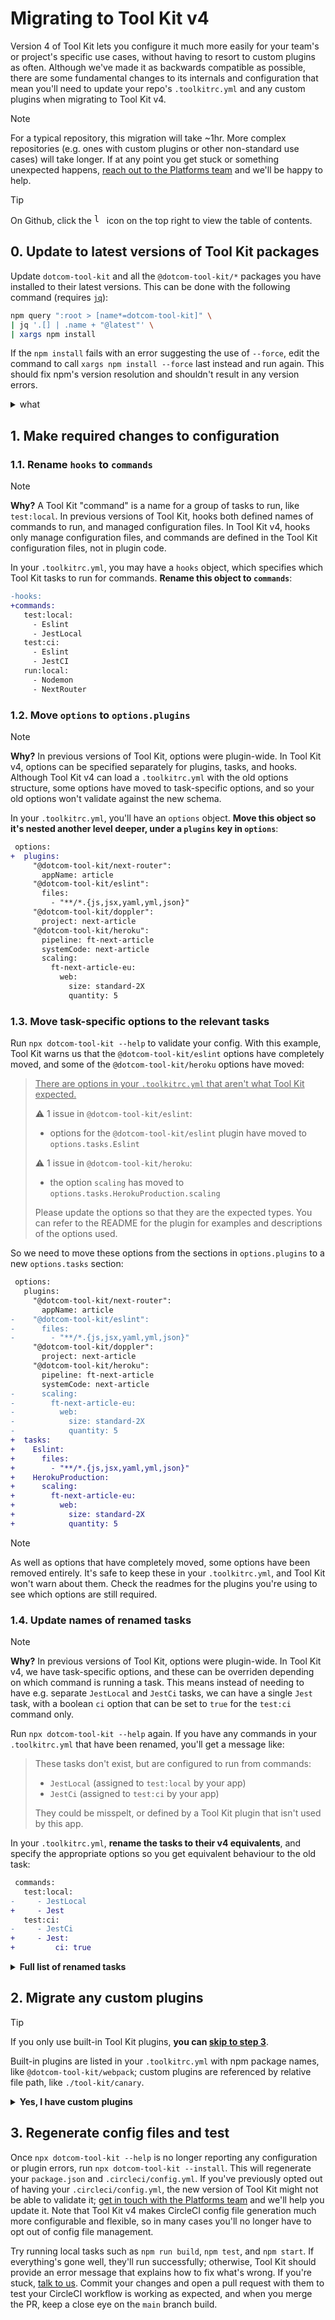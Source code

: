 # Migrating to Tool Kit v4

Version 4 of Tool Kit lets you configure it much more easily for your team's or project's specific use cases, without having to resort to custom plugins as often. Although we've made it as backwards compatible as possible, there are some fundamental changes to its internals and configuration that mean you'll need to update your repo's `.toolkitrc.yml` and any custom plugins when migrating to Tool Kit v4.

> [!NOTE]
> For a typical repository, this migration will take ~1hr. More complex repositories (e.g. ones with custom plugins or other non-standard use cases) will take longer. If at any point you get stuck or something unexpected happens, [reach out to the Platforms team](https://financialtimes.enterprise.slack.com/archives/C02TRE2V2Q1) and we'll be happy to help.

> [!TIP]
> On Github, click the <kbd><img alt="list-unordered" src="https://github.com/user-attachments/assets/1b2041c9-c583-4677-bfc7-c6b7d216c098" width="16"></kbd> icon on the top right to view the table of contents.

## 0. Update to latest versions of Tool Kit packages

Update `dotcom-tool-kit` and all the `@dotcom-tool-kit/*` packages you have installed to their latest versions. This can be done with the following command (requires [`jq`](https://jqlang.github.io/jq/)):

```sh
npm query ":root > [name*=dotcom-tool-kit]" \
| jq '.[] | .name + "@latest"' \
| xargs npm install
```

If the `npm install` fails with an error suggesting the use of `--force`, edit the command to call `xargs npm install --force` last instead and run again. This should fix npm's version resolution and shouldn't result in any version errors.

<details><summary>what</summary>

1. `npm query ":root > [name*=dotcom-tool-kit]"`: get all packages installed as a direct dependency of your repo with `dotcom-tool-kit` in their name
2. `jq '(.[] | .name + "@latest")'`: output a list of just the `name` from the packages, appending `@latest`
3. `xargs npm install`: pass those as arguments to the `npm install` command

So if you have `dotcom-tool-kit`, `@dotcom-tool-kit/jest` and `@dotcom-tool-kit/webpack` installed, this is equivalent to running:

```
npm install dotcom-tool-kit@latest @dotcom-tool-kit/jest@latest @dotcom-tool-kit/webpack@latest
```

(but without you having to manually type that out).

</details>

## 1. Make required changes to configuration

### 1.1. Rename `hooks` to `commands`

> [!NOTE]
> **Why?** A Tool Kit "command" is a name for a group of tasks to run, like `test:local`. In previous versions of Tool Kit, hooks both defined names of commands to run, and managed configuration files. In Tool Kit v4, hooks only manage configuration files, and commands are defined in the Tool Kit configuration files, not in plugin code.

In your `.toolkitrc.yml`, you may have a `hooks` object, which specifies which Tool Kit tasks to run for commands. **Rename this object to `commands`**:

```diff
-hooks:
+commands:
   test:local:
     - Eslint
     - JestLocal
   test:ci:
     - Eslint
     - JestCI
   run:local:
     - Nodemon
     - NextRouter
```

### 1.2. Move `options` to `options.plugins`

> [!NOTE]
> **Why?** In previous versions of Tool Kit, options were plugin-wide. In Tool Kit v4, options can be specified separately for plugins, tasks, and hooks. Although Tool Kit v4 can load a `.toolkitrc.yml` with the old options structure, some options have moved to task-specific options, and so your old options won't validate against the new schema.

In your `.toolkitrc.yml`, you'll have an `options` object. **Move this object so it's nested another level deeper, under a `plugins` key in `options`**:

```diff
 options:
+  plugins:
     "@dotcom-tool-kit/next-router":
       appName: article
     "@dotcom-tool-kit/eslint":
       files:
         - "**/*.{js,jsx,yaml,yml,json}"
     "@dotcom-tool-kit/doppler":
       project: next-article
     "@dotcom-tool-kit/heroku":
       pipeline: ft-next-article
       systemCode: next-article
       scaling:
         ft-next-article-eu:
           web:
             size: standard-2X
             quantity: 5
```

### 1.3. Move task-specific options to the relevant tasks

Run `npx dotcom-tool-kit --help` to validate your config. With this example, Tool Kit warns us that the `@dotcom-tool-kit/eslint` options have completely moved, and some of the `@dotcom-tool-kit/heroku` options have moved:

> <u>There are options in your `.toolkitrc.yml` that aren't what Tool Kit expected.</u>
>
> ⚠️ 1 issue in `@dotcom-tool-kit/eslint`:
> - options for the `@dotcom-tool-kit/eslint` plugin have moved to `options.tasks.Eslint`
>
> ⚠️ 1 issue in `@dotcom-tool-kit/heroku`:
> - the option `scaling` has moved to `options.tasks.HerokuProduction.scaling`
>
> Please update the options so that they are the expected types. You can refer to the README for the plugin for examples and descriptions of the options used.

So we need to move these options from the sections in `options.plugins` to a new `options.tasks` section:

```diff
 options:
   plugins:
     "@dotcom-tool-kit/next-router":
       appName: article
-    "@dotcom-tool-kit/eslint":
-      files:
-        - "**/*.{js,jsx,yaml,yml,json}"
     "@dotcom-tool-kit/doppler":
       project: next-article
     "@dotcom-tool-kit/heroku":
       pipeline: ft-next-article
       systemCode: next-article
-      scaling:
-        ft-next-article-eu:
-          web:
-            size: standard-2X
-            quantity: 5
+  tasks:
+    Eslint:
+      files:
+        - "**/*.{js,jsx,yaml,yml,json}"
+    HerokuProduction:
+      scaling:
+        ft-next-article-eu:
+          web:
+            size: standard-2X
+            quantity: 5
```

> [!NOTE]
> As well as options that have completely moved, some options have been removed entirely. It's safe to keep these in your `.toolkitrc.yml`, and Tool Kit won't warn about them. Check the readmes for the plugins you're using to see which options are still required.

### 1.4. Update names of renamed tasks

> [!NOTE]
> **Why?** In previous versions of Tool Kit, options were plugin-wide. In Tool Kit v4, we have task-specific options, and these can be overriden depending on which command is running a task. This means instead of needing to have e.g. separate `JestLocal` and `JestCi` tasks, we can have a single `Jest` task, with a boolean `ci` option that can be set to `true` for the `test:ci` command only.

Run `npx dotcom-tool-kit --help` again. If you have any commands in your `.toolkitrc.yml` that have been renamed, you'll get a message like:

> These tasks don't exist, but are configured to run from commands:
>
> - `JestLocal` (assigned to `test:local` by your app)
> - `JestCi` (assigned to `test:ci` by your app)
>
> They could be misspelt, or defined by a Tool Kit plugin that isn't used by this app.

In your `.toolkitrc.yml`, **rename the tasks to their v4 equivalents**, and specify the appropriate options so you get equivalent behaviour to the old task:

```diff
 commands:
   test:local:
-     - JestLocal
+     - Jest
   test:ci:
-     - JestCi
+     - Jest:
+         ci: true
```

<details><summary><strong>Full list of renamed tasks</strong></summary>

This is a list of all tasks that have been renamed, their v4 equivalents, and the options you need to specify for the same behaviour:

| Renamed task | Tool Kit v4 equivalent | Options to set |
|-|-|-|
| `BabelDevelopment` | `Babel` | `envName: 'development'` |
| `BabelProduction` | `Babel` | `envName: 'production'` |
| `CypressCi` | `Cypress` | `{}` |
| `CypressLocal` | `Cypress` | `{}` |
| `JestCi` | `Jest` | `ci: true` |
| `JestLocal` | `Jest` | `{}` |
| `TypeScriptBuild` | `TypeScript` | `{}` |
| `TypeScriptTest` | `TypeScript` | `noEmit: true` |
| `TypeScriptWatch` | `TypeScript` | `watch: true` |
| `WebpackDevelopment` | `Webpack` | `envName: 'development'` |
| `WebpackProduction` | `Webpack` | `envName: 'production'` |
| `WebpackWatch` | `Webpack` | `watch: true, envName: 'development'` |

</details>

## 2. Migrate any custom plugins

> [!TIP]
> If you only use built-in Tool Kit plugins, **you can [skip to step 3](#3-regenerate-config-files-and-test)**.
>
> Built-in plugins are listed in your `.toolkitrc.yml` with npm package names, like `@dotcom-tool-kit/webpack`; custom plugins are referenced by relative file path, like `./tool-kit/canary`.

<details><summary><strong>Yes, I have custom plugins</strong></summary>

### 2.1. Steps for all plugins

A plugin's `.toolkitrc.yml` acts as a manifest to tell Tool Kit what to load. To prevent issues when attempting to load an old plugin, there is now a **manifest version**. A `.toolkitrc.yml` without a version is implicitly version 1. Tool Kit v4 will **only load plugins with a version 2 manifest**.

Add the `version` to your plugin's `.toolkitrc.yml` (most plugins' `.toolkitrc.yml` files will be empty before this):

```diff
+version: 2
```

### 2.2. Plugins with custom tasks

First, check to see if your custom task can now be provided by a built-in plugin. For example, if you're defining a custom task so you can run the same task multiple times with different options, this can now be done via command-specific task options:

```yml
commands:
  test:local:
    - Jest
  test:e2e-local:
    - Jest:
        configFile: jest.e2e.config.js
```

#### 2.2.1. Import base classes from `@dotcom-tool-kit/base`

The `@dotcom-tool-kit/types` package, which previously exported the base classes for Tasks and Hooks, has been split up into multiple packages. Replace this package with `@dotcom-tool-kit/base` in your dependencies:

```console
$ npm remove @dotcom-tool-kit/types
$ npm install --save-dev @dotcom-tool-kit/base
```

And in your plugin module:

```diff
-const { Task } = require('@dotcom-tool-kit/types')
+const { Task } = require('@dotcom-tool-kit/base')
```

#### 2.2.2. Add task entrypoints to manifest

Tool Kit no longer eagerly loads your plugin's Javascript entrypoint. The plugin `.toolkitrc.yml` must now **list the tasks your plugin defines**, and you can **only export one task per entrypoint**.

Let's say your plugin has an `index.js` that exports two tasks:

```js
const { Task } = require('@dotcom-tool-kit/base')

class CustomTaskOne extends Task {
  run() {}
}

class CustomTaskTwo extends Task {
  run() {}
}

exports.tasks = [CustomTaskOne, CustomTaskTwo]
```

You'll need to split this into multiple files:

<table>
<tr>
<th><code>custom-task-one.js</code></th><th><code>custom-task-two.js</code></th>
</tr>
<tr>
<td>

```js
const { Task } = require('@dotcom-tool-kit/base')

class CustomTaskOne extends Task {
  run() {}
}

module.exports = CustomTaskOne
```

</td>
<td>

```js
const { Task } = require('@dotcom-tool-kit/base')

class CustomTaskTwo extends Task {
  run() {}
}

module.exports = CustomTaskTwo
```

</td>
</table>

You'll then need to specify these task entry points in your plugin's `.toolkitrc.yml`:

```yml
version: 2

tasks:
  CustomTaskOne: ./custom-task-one.js
  CustomTaskTwo: ./custom-task-two.js
```

The keys in the `.toolkitrc.yml` are what determines the task name visible to Tool Kit, which was previously determined by the actual class name, so make sure they match.

### 2.2.3. Custom tasks with options

Your existing custom task may have been using `this.options` to reference options from your `.toolkitrc.yml`. Now that [we have separate plugin-wide and task-specific options](#12-move-options-to-optionsplugins), `this.options` in tasks refers to the task-specific options. You'll need to either change your task to reference `this.pluginOptions` to access the plugin-wide options, or move your `.toolkitrc.yml` options for your plugin to task-specific options. Which you choose depends on the use cases for your plugin's options:

<table>
<tr>
<th></th><th>task-specific options</th><th>plugin-wide options</th>
</tr>
<tr><td>when to use</td>
<td>options that could be different if the task could be reused for different use cases, e.g. a path to a config file</td>
<td>options that would be the same for every task in a plugin no matter when they're being run, e.g. a system code</td>
</tr>
<tr><td>

`.toolkitrc.yml`

</td><td>

```yml
options:
  tasks:
    CustomTask:
      config: 'path/to/config.js'

commands:
  build:local:
    - CustomTask
  build:ci:
    - CustomTask:
        config: 'path/to/ci-config.js'
```

</td><td>

```yml
options:
  plugins:
    './tool-kit/custom-plugin':
      systemCode: 'next-article'
```

</td></tr><tr><td>

your custom task

</td><td>

```js
class CustomTask extends Task {
  run() {
    // { config: "path/to/config.js" },
    // or, if run from `build:ci`,
    // { config: "path/to/ci-config.js" }
    this.options
  }
}
```

</td><td>

```js
class CustomTask extends Task {
  run() {
    // { systemCode: "next-article" }
    this.pluginOptions
  }
}
```

</td></tr></table>

It's possible to mix and match task-specific and plugin-wide options, so if you have some options that fall under one use case and some under the other, you should split the options up as appropriate.

### 2.3. Plugins with custom "placeholder" hooks

If you're defining a "placeholder hook" so that you have a custom Tool Kit command you can run, **this is no longer required**; commands can be defined in your repo's `.toolkitrc.yml`. A placeholder hook will look something like this:

```js
const { Hook } = require('@dotcom-tool-kit/types')

class Placeholder extends Hook {
  check() {
    return true
  }
  install() {}
}

exports.hooks = {
  'custom:command': Placeholder
}
```

With Tool Kit v4, you no longer need to define this command as a hook to run it; [specifying commands that run tasks](#11-rename-hooks-to-commands) in your `.toolkitrc.yml` is all that's needed. Your placeholder hook can be deleted.

### 2.4. Plugins with hooks extending `PackageJsonHook` or `CircleCIConfigHook`

Instead of needing to define new `package.json` scripts or CircleCI jobs in plugins, you can now do this via hook configuration options in your repo's main `.toolkitrc.yml`.

A custom `package.json` hook might look like this:

```js
const { PackageJsonHook } = require('@dotcom-tool-kit/package-json-hook')

class DemoPublishHook extends PackageJsonHook {
    constructor() {
        super(...arguments)
        this.key = 'demo-publish'
        this.hook = 'demo:publish'
    }
}

exports.hooks = { 'demo:publish': DemoPublishHook }
```

This manages `package.json` to add a `scripts["demo-publish"]` that calls `dotcom-tool-kit demo:publish`. To replicate this, add this configuration in your repo's `.toolkitrc.yml`:

```yml
options:
  hooks:
    - PackageJson:
        scripts:
          demo-publish: 'demo:publish'
```

A custom `.circleci/config.yml` hook might look like this:

```js
const CircleCiConfigHook = require('@dotcom-tool-kit/circleci/lib/circleci-config');
const { TestCI } = require('@dotcom-tool-kit/circleci/lib/index');

class DeployProduction extends CircleCiConfigHook.default {
	constructor () {
		super(...arguments);
		this.job = 'tool-kit/deploy-production';
		this.jobOptions = {
			requires: [new TestCI(this.logger).job],
			filters: { branches: { only: 'main' } }
		};
	}
}

exports.hooks = {
	'deploy:production': DeployProduction
}
```

This adds a `tool-kit/deploy-production` job that depends on the `tool-kit/test-ci` job. To replicate this, add this configuration in your repo's `.toolkitrc.yml`:

```yml
options:
  hooks:
    - CircleCi:
        jobs:
          - name: deploy-production
            command: 'deploy:production'
        workflows:
          - name: 'tool-kit'
            jobs:
              - name: 'deploy-production'
                requires:
                  - 'test'
                custom:
                  filters:
                    branches:
                      only: main
```

### 2.5. Plugins with hooks doing other things

You'll need to [talk to the Platforms team](https://financialtimes.enterprise.slack.com/archives/C02TRE2V2Q1) to get support with your migration.

</details>

## 3. Regenerate config files and test

Once `npx dotcom-tool-kit --help` is no longer reporting any configuration or plugin errors, run `npx dotcom-tool-kit --install`. This will regenerate your `package.json` and `.circleci/config.yml`. If you've previously opted out of having your `.circleci/config.yml`, the new version of Tool Kit might not be able to validate it; [get in touch with the Platforms team](https://financialtimes.enterprise.slack.com/archives/C02TRE2V2Q1) and we'll help you update it. Note that Tool Kit v4 makes CircleCI config file generation much more configurable and flexible, so in many cases you'll no longer have to opt out of config file management.

Try running local tasks such as `npm run build`, `npm test`, and `npm start`. If everything's gone well, they'll run successfully; otherwise, Tool Kit should provide an error message that explains how to fix what's wrong. If you're stuck, [talk to us](https://financialtimes.enterprise.slack.com/archives/C02TRE2V2Q1). Commit your changes and open a pull request with them to test your CircleCI workflow is working as expected, and when you merge the PR, keep a close eye on the `main` branch build.
